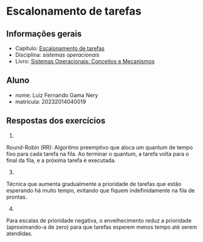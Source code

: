 # Escalonamento de tarefas

## Informações gerais

- Capítulo: [Escalonamento de tarefas](https://wiki.inf.ufpr.br/maziero/lib/exe/fetch.php?media=socm:socm-06.pdf)
- Disciplina: *sistemas operacionais*
- Livro: [Sistemas Operacionais: Conceitos e Mecanismos](https://wiki.inf.ufpr.br/maziero/doku.php?id=socm:start)

## Aluno

- nome: Luiz Fernando Gama Nery
- matrícula: 20232014040019

## Respostas dos exercícios

1.
Round-Robin (RR): Algoritmo preemptivo que aloca um quantum de tempo fixo para cada tarefa na fila. Ao terminar o quantum, a tarefa volta para o final da fila, e a próxima tarefa é executada.

3.
Técnica que aumenta gradualmente a prioridade de tarefas que estão esperando há muito tempo, evitando que fiquem indefinidamente na fila de prontas.

4.
Para escalas de prioridade negativa, o envelhecimento reduz a prioridade (aproximando-a de zero) para que tarefas esperem menos tempo até serem atendidas.

